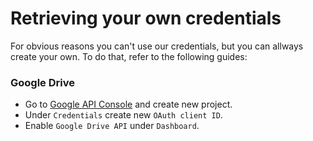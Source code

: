 # Retrieving your own credentials

For obvious reasons you can't use our credentials, but you can allways create your own. To do that, refer to the following guides:

### Google Drive
- Go to [Google API Console](https://console.developer.google.com) and create new project.
- Under ```Credentials``` create new ```OAuth client ID```.
- Enable ```Google Drive API``` under ```Dashboard```.
